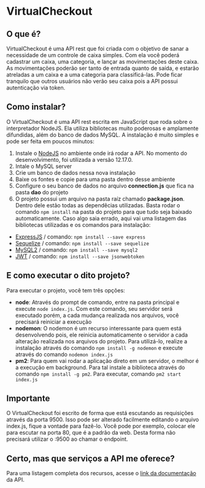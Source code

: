 # VirtualCheckout
## O que é?
VirtualCheckout é uma API rest que foi criada com o objetivo de sanar a necessidade de um controle de caixa simples.
Com ela você poderá cadastrar um caixa, uma categoria, e lançar as movimentações deste caixa.
As movimentações poderão ser tanto de entrada quanto de saída, e estarão atreladas a um caixa e a uma categoria para classificá-las.
Pode ficar tranquilo que outros usuários não verão seu caixa pois a API possui autenticação via token.
## Como instalar?
O VirtualCheckout é uma API rest escrita em JavaScript que roda sobre o interpretador NodeJS.
Ela utiliza bibliotecas muito poderosas e amplamente difundidas, além do banco de dados MySQL.
A instalação é muito simples e pode ser feita em poucos minutos:
1. Instale o [NodeJS](https://nodejs.org/en/) no ambiente onde irá rodar a API. No momento do desenvolvimento, foi utilizada a versão 12.17.0.
2. Intale o MySQL server
3. Crie um banco de dados nessa nova instalação
4. Baixe os fontes e copie para uma pasta dentro desse ambiente
5. Configure o seu banco de dados no arquivo **connection.js** que fica na pasta **dao** do projeto
6. O projeto possui um arquivo na pasta raíz chamado **package.json**. Dentro dele estão todas as dependêcias utilizadas. Basta rodar o comando ```npm install``` na pasta do projeto para que tudo seja baixado automaticamente.
Caso algo saia errado, aqui vai uma listagem das bibliotecas utilizadas e os comandos para instalação:
* [ExpressJS](https://expressjs.com/) / comando: ```npm install --save express```
* [Sequelize](https://sequelize.org/) / comando: ```npm install --save sequelize```
* [MySQL2](https://www.npmjs.com/package/mysql2) / comando: ```npm install --save mysql2```
* [JWT](https://jwt.io/) / comando: ```npm install --save jsonwebtoken```
## E como executar o dito projeto?
Para executar o projeto, você tem três opções:
* **node**: Através do prompt de comando, entre na pasta principal e execute ```node index.js```. Com este comando, seu servidor será executado porém, a cada mudança realizada nos arquivos, você precisará reiniciar a execução
* **nodemon**: O nodemon é um recurso interessante para quem está desenvolvendo pois, ele reinicia automaticamente o servidor a cada alteração realizada nos arquivos do projeto. Para utilizá-lo, realize a instalação através do comando ```npm install -g nodemon``` e execute através do comando ```nodemon index.js```
* **pm2**: Para quem vai rodar a aplicação direto em um servidor, o melhor é a execução em background. Para tal instale a biblioteca através do comando ```npm install -g pm2```. Para executar, comando ```pm2 start index.js```
## Importante
O VirtualCheckout foi escrito de forma que está escutando as requisições através da porta 9500. Isso pode ser alterado facilmente editando o arquivo index.js, fique a vontade para fazê-lo. Você pode por exemplo, colocar ele para escutar na porta 80, que é a padrão da web. Desta forma não precisará utilizar o :9500 ao chamar o endpoint.
## Certo, mas que serviços a API me oferece?
Para uma listagem completa dos recursos, acesse o [link da documentação](https://documenter.getpostman.com/view/1943546/SztG3RTE?version=latest) da API.
